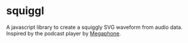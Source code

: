 # squiggl
A javascript library to create a squiggly SVG waveform from audio data.
Inspired by the podcast player by [Megaphone](https://megaphone.fm/).
